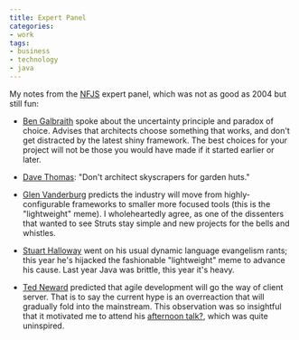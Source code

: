 ```yaml
---
title: Expert Panel
categories:
- work
tags:
- business
- technology
- java
---
```


My notes from the [NFJS][1] expert panel, which was not as good as 2004 but still fun:


   [1]: /2005/03/20/gateway-software-symposium-2005.html


  * [Ben Galbraith][2] spoke about the uncertainty principle and paradox of choice.  Advises that architects choose something that works, and don't get distracted by the latest shiny framework.  The best choices for your project will not be those you would have made if it started earlier or later.


  * [Dave Thomas][3]: "Don't architect skyscrapers for garden huts."


  * [Glen Vanderburg][4] predicts the industry will move from highly-configurable frameworks to smaller more focused tools (this is the "lightweight" meme).  I wholeheartedly agree, as one of the dissenters that wanted to see Struts stay simple and new projects for the bells and whistles.


  * [Stuart Halloway][5] went on his usual dynamic language evangelism rants; this year he's hijacked the fashionable "lightweight" meme to advance his cause.  Last year Java was brittle, this year it's heavy.


  * [Ted Neward][6] predicted that agile development will go the way of client server.  That is to say the current hype is an overreaction that will gradually fold into the mainstream.  This observation was so insightful that it motivated me to attend his [afternoon talk?][7], which was quite uninspired.



   [2]: http://www.galbraiths.org/
   [3]: http://blogs.pragprog.com/cgi-bin/pragdave.cgi
   [4]: http://www.vanderburg.org/
   [5]: http://www.relevancellc.com/
   [6]: http://www.neward.net/ted/
   [7]: /2005/03/19/the-fallacies-of-enterprise-systems.html
